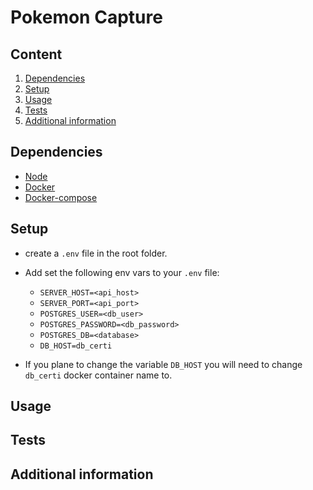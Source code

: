 # Pokemon Capture 

## Content

1. [Dependencies](#dependencies)
2. [Setup](#setup)
4. [Usage](#usage)
6. [Tests](#tests)
8. [Additional information](#additional-information)

## Dependencies

- [Node](https://nodejs.org/en/)
- [Docker](https://docs.docker.com/reference/)
- [Docker-compose](https://docs.docker.com/compose/)

## Setup

- create a `.env` file in the root folder.
- Add set the following env vars to your `.env` file:
    - `SERVER_HOST=<api_host>`
    - `SERVER_PORT=<api_port>`
    - `POSTGRES_USER=<db_user>`
    - `POSTGRES_PASSWORD=<db_password>`
    - `POSTGRES_DB=<database>`
    - `DB_HOST=db_certi`

- If you plane to change the variable `DB_HOST` you will need to change `db_certi` docker container name to.

## Usage

## Tests

## Additional information

